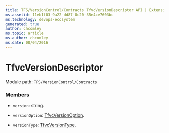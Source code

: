 ```yaml
---
title: TFS/VersionControl/Contracts TfvcVersionDescriptor API | Extensions for Azure DevOps Services
ms.assetid: 11eb1f03-9a22-dd87-8c20-35e4ce7603bc
ms.technology: devops-ecosystem
generated: true
author: chcomley
ms.topic: article
ms.author: chcomley
ms.date: 08/04/2016
---
```


# TfvcVersionDescriptor

Module path: `TFS/VersionControl/Contracts`

### Members

* `version`: string.

* `versionOption`: [TfvcVersionOption](../../../TFS/VersionControl/Contracts/TfvcVersionOption.md).

* `versionType`: [TfvcVersionType](../../../TFS/VersionControl/Contracts/TfvcVersionType.md).
